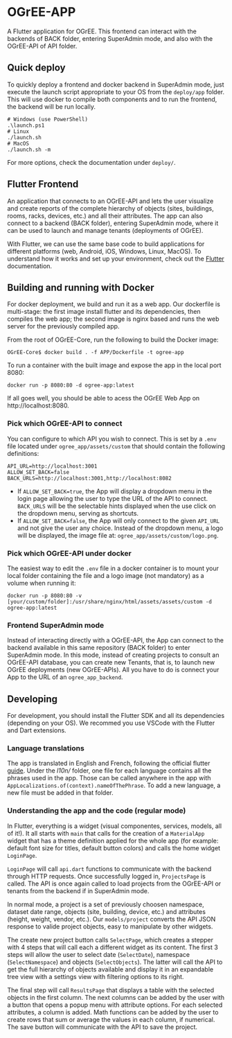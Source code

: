 # OGrEE-APP
A Flutter application for OGrEE. This frontend can interact with the backends of BACK folder, entering SuperAdmin mode, and also with the OGrEE-API of API folder.

## Quick deploy
To quickly deploy a frontend and docker backend in SuperAdmin mode, just execute the launch script appropriate to your OS from the `deploy/app` folder. This will use docker to compile both components and to run the frontend, the backend will be run locally. 
```console
# Windows (use PowerShell)
.\launch.ps1
# Linux 
./launch.sh
# MacOS 
./launch.sh -m
```
For more options, check the documentation under `deploy/`.

## Flutter Frontend

An application that connects to an OGrEE-API and lets the user visualize and create reports of the complete hierarchy of objects (sites, buildings, rooms, racks, devices, etc.) and all their attributes. The app can also connect to a backend (BACK folder), entering SuperAdmin mode, where it can be used to launch and manage tenants (deployments of OGrEE).

With Flutter, we can use the same base code to build applications for different platforms (web, Android, iOS, Windows, Linux, MacOS). To understand how it works and set up your environment, check out the [Flutter](https://docs.flutter.dev/get-started/install) documentation.  

## Building and running with Docker
For docker deployment, we build and run it as a web app.
Our dockerfile is multi-stage: the first image install flutter and its dependencies, then compiles the web app; the second image is nginx based and runs the web server for the previously compiled app.

From the root of OGrEE-Core, run the following to build the Docker image:
```console
OGrEE-Core$ docker build . -f APP/Dockerfile -t ogree-app
```

To run a container with the built image and expose the app in the local port 8080:
```console
docker run -p 8080:80 -d ogree-app:latest
```

If all goes well, you should be able to acess the OGrEE Web App on http://localhost:8080.

### Pick which OGrEE-API to connect
You can configure to which API you wish to connect. This is set by a `.env` file located under `ogree_app/assets/custom` that should contain the following definitions:
```
API_URL=http://localhost:3001
ALLOW_SET_BACK=false
BACK_URLS=http://localhost:3001,http://localhost:8082
```

- If `ALLOW_SET_BACK=true`, the App will display a dropdown menu in the login page allowing the user to type the URL of the API to connect. `BACK_URLS` will be the selectable hints displayed when the use click on the dropdown menu, serving as shortcuts.
- If `ALLOW_SET_BACK=false`, the App will only connect to the given `API_URL` and not give the user any choice. Instead of the dropdown menu, a logo will be displayed, the image file at: `ogree_app/assets/custom/logo.png`.

### Pick which OGrEE-API under docker
The easiest way to edit the `.env` file in a docker container is to mount your local folder containing the file and a logo image (not mandatory) as a volume when running it:
```
docker run -p 8080:80 -v [your/custom/folder]:/usr/share/nginx/html/assets/assets/custom -d ogree-app:latest
```

### Frontend SuperAdmin mode
Instead of interacting directly with a OGrEE-API, the App can connect to the backend available in this same repository (BACK folder) to enter SuperAdmin mode. In this mode, instead of creating projects to consult an OGrEE-API database, you can create new Tenants, that is, to launch new OGrEE deployments (new OGrEE-APIs). All you have to do is connect your App to the URL of an `ogree_app_backend`. 

## Developing
For development, you should install the Flutter SDK and all its dependencies (depending on your OS). We recommed you use VSCode with the Flutter and Dart extensions. 

### Language translations

The app is translated in English and French, following the official flutter [guide](https://docs.flutter.dev/development/accessibility-and-localization/internationalization). Under the *l10n/* folder, one file for each language contains all the phrases used in the app. Those can be called anywhere in the app with `AppLocalizations.of(context).nameOfThePhrase`. To add a new language, a new file must be added in that folder. 

### Understanding the app and the code (regular mode)

In Flutter, everything is a widget (visual componentes, services, models, all of it!). It all starts with `main` that calls for the creation of a `MaterialApp` widget that has a theme definition applied for the whole app (for example: default font size for titles, default button colors) and calls the home widget `LoginPage`.

`LoginPage` will call `api.dart` functions to communicate with the backend through HTTP requests. Once successfully logged in, `ProjectsPage` is called. The API is once again called to load projects from the OGrEE-API or tenants from the backend if in SuperAdmin mode. 

In normal mode, a project is a set of previously choosen namespace, dataset date range, objects (site, building, device, etc.) and attributes (height, weight, vendor, etc.).  Our `models/project` converts the API JSON response to valide project objects, easy to manipulate by other widgets.

The create new project button calls `SelectPage`, which creates a stepper with 4 steps that will call each a different widget as its content. The first 3 steps will allow the user to select date (`SelectDate`), namespace (`SelectNamespace`) and objects (`SelectObjects`). The latter will call the API to get the full hierarchy of objects available and display it in an expandable tree view with a settings view with filtering options to its right. 

The final step will call `ResultsPage` that displays a table with the selected objects in the first column. The next columns can be added by the user with a button that opens a popup menu with attribute options. For each selected attributes, a column is added. Math functions can be added by the user to create rows that sum or average the values in each column, if numerical. The save button will communicate with the API to save the project.

